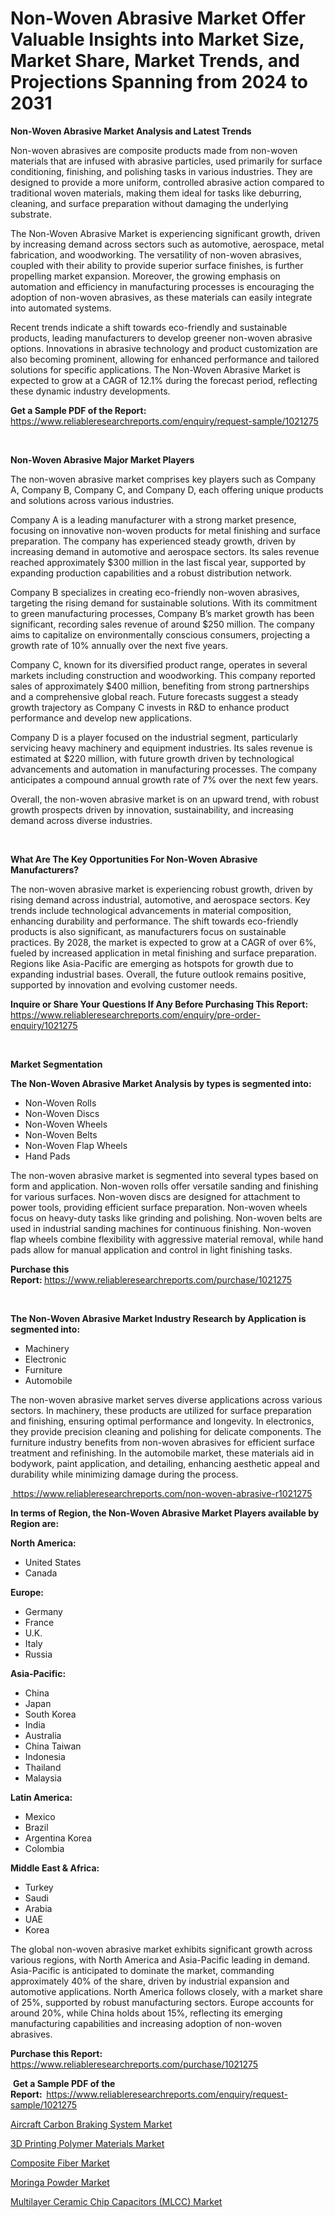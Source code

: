 <p><h1>Non-Woven Abrasive Market Offer Valuable Insights into Market Size, Market Share, Market Trends, and Projections Spanning from 2024 to 2031</h1></p><p><strong>Non-Woven Abrasive Market Analysis and Latest Trends</strong></p>
<p><p>Non-woven abrasives are composite products made from non-woven materials that are infused with abrasive particles, used primarily for surface conditioning, finishing, and polishing tasks in various industries. They are designed to provide a more uniform, controlled abrasive action compared to traditional woven materials, making them ideal for tasks like deburring, cleaning, and surface preparation without damaging the underlying substrate.</p><p>The Non-Woven Abrasive Market is experiencing significant growth, driven by increasing demand across sectors such as automotive, aerospace, metal fabrication, and woodworking. The versatility of non-woven abrasives, coupled with their ability to provide superior surface finishes, is further propelling market expansion. Moreover, the growing emphasis on automation and efficiency in manufacturing processes is encouraging the adoption of non-woven abrasives, as these materials can easily integrate into automated systems.</p><p>Recent trends indicate a shift towards eco-friendly and sustainable products, leading manufacturers to develop greener non-woven abrasive options. Innovations in abrasive technology and product customization are also becoming prominent, allowing for enhanced performance and tailored solutions for specific applications. The Non-Woven Abrasive Market is expected to grow at a CAGR of 12.1% during the forecast period, reflecting these dynamic industry developments.</p></p>
<p><strong>Get a Sample PDF of the Report:&nbsp;</strong> <a href="https://www.reliableresearchreports.com/enquiry/request-sample/1021275">https://www.reliableresearchreports.com/enquiry/request-sample/1021275</a></p>
<p>&nbsp;</p>
<p><strong>Non-Woven Abrasive Major Market Players</strong></p>
<p><p>The non-woven abrasive market comprises key players such as Company A, Company B, Company C, and Company D, each offering unique products and solutions across various industries. </p><p>Company A is a leading manufacturer with a strong market presence, focusing on innovative non-woven products for metal finishing and surface preparation. The company has experienced steady growth, driven by increasing demand in automotive and aerospace sectors. Its sales revenue reached approximately $300 million in the last fiscal year, supported by expanding production capabilities and a robust distribution network.</p><p>Company B specializes in creating eco-friendly non-woven abrasives, targeting the rising demand for sustainable solutions. With its commitment to green manufacturing processes, Company B’s market growth has been significant, recording sales revenue of around $250 million. The company aims to capitalize on environmentally conscious consumers, projecting a growth rate of 10% annually over the next five years.</p><p>Company C, known for its diversified product range, operates in several markets including construction and woodworking. This company reported sales of approximately $400 million, benefiting from strong partnerships and a comprehensive global reach. Future forecasts suggest a steady growth trajectory as Company C invests in R&D to enhance product performance and develop new applications.</p><p>Company D is a player focused on the industrial segment, particularly servicing heavy machinery and equipment industries. Its sales revenue is estimated at $220 million, with future growth driven by technological advancements and automation in manufacturing processes. The company anticipates a compound annual growth rate of 7% over the next few years.</p><p>Overall, the non-woven abrasive market is on an upward trend, with robust growth prospects driven by innovation, sustainability, and increasing demand across diverse industries.</p></p>
<p>&nbsp;</p>
<p><strong>What Are The Key Opportunities For Non-Woven Abrasive Manufacturers?</strong></p>
<p><p>The non-woven abrasive market is experiencing robust growth, driven by rising demand across industrial, automotive, and aerospace sectors. Key trends include technological advancements in material composition, enhancing durability and performance. The shift towards eco-friendly products is also significant, as manufacturers focus on sustainable practices. By 2028, the market is expected to grow at a CAGR of over 6%, fueled by increased application in metal finishing and surface preparation. Regions like Asia-Pacific are emerging as hotspots for growth due to expanding industrial bases. Overall, the future outlook remains positive, supported by innovation and evolving customer needs.</p></p>
<p><strong>Inquire or Share Your Questions If Any Before Purchasing This Report:</strong> <a href="https://www.reliableresearchreports.com/enquiry/pre-order-enquiry/1021275">https://www.reliableresearchreports.com/enquiry/pre-order-enquiry/1021275</a></p>
<p>&nbsp;</p>
<p><strong>Market Segmentation</strong></p>
<p><strong>The Non-Woven Abrasive Market Analysis by types is segmented into:</strong></p>
<p><ul><li>Non-Woven Rolls</li><li>Non-Woven Discs</li><li>Non-Woven Wheels</li><li>Non-Woven Belts</li><li>Non-Woven Flap Wheels</li><li>Hand Pads</li></ul></p>
<p><p>The non-woven abrasive market is segmented into several types based on form and application. Non-woven rolls offer versatile sanding and finishing for various surfaces. Non-woven discs are designed for attachment to power tools, providing efficient surface preparation. Non-woven wheels focus on heavy-duty tasks like grinding and polishing. Non-woven belts are used in industrial sanding machines for continuous finishing. Non-woven flap wheels combine flexibility with aggressive material removal, while hand pads allow for manual application and control in light finishing tasks.</p></p>
<p><strong>Purchase this Report:&nbsp;</strong><a href="https://www.reliableresearchreports.com/purchase/1021275">https://www.reliableresearchreports.com/purchase/1021275</a></p>
<p>&nbsp;</p>
<p><strong>The Non-Woven Abrasive Market Industry Research by Application is segmented into:</strong></p>
<p><ul><li>Machinery</li><li>Electronic</li><li>Furniture</li><li>Automobile</li></ul></p>
<p><p>The non-woven abrasive market serves diverse applications across various sectors. In machinery, these products are utilized for surface preparation and finishing, ensuring optimal performance and longevity. In electronics, they provide precision cleaning and polishing for delicate components. The furniture industry benefits from non-woven abrasives for efficient surface treatment and refinishing. In the automobile market, these materials aid in bodywork, paint application, and detailing, enhancing aesthetic appeal and durability while minimizing damage during the process.</p></p>
<p><a href="https://www.reliableresearchreports.com/non-woven-abrasive-r1021275">&nbsp;https://www.reliableresearchreports.com/non-woven-abrasive-r1021275</a></p>
<p><strong>In terms of Region, the Non-Woven Abrasive Market Players available by Region are:</strong></p>
<p>
    <p> <strong> North America: </strong>
        <ul>
            <li>United States</li>
            <li>Canada</li>
        </ul>
        </p> 
    <p> <strong> Europe: </strong>
        <ul>
            <li>Germany</li>
            <li>France</li>
            <li>U.K.</li>
            <li>Italy</li>
            <li>Russia</li>
        </ul>
        </p> 
    <p> <strong> Asia-Pacific: </strong>
        <ul>
            <li>China</li>
            <li>Japan</li>
            <li>South Korea</li>
            <li>India</li>
            <li>Australia</li>
            <li>China Taiwan</li>
            <li>Indonesia</li>
            <li>Thailand</li>
            <li>Malaysia</li>
        </ul>
        </p> 
    <p> <strong> Latin America: </strong>
        <ul>
            <li>Mexico</li>
            <li>Brazil</li>
            <li>Argentina Korea</li>
            <li>Colombia</li>
        </ul>
        </p> 
    <p> <strong> Middle East & Africa: </strong>
        <ul>
            <li>Turkey</li>
            <li>Saudi</li>
            <li>Arabia</li>
            <li>UAE</li>
            <li>Korea</li>
        </ul>
    </p>
    </p>
<p><p>The global non-woven abrasive market exhibits significant growth across various regions, with North America and Asia-Pacific leading in demand. Asia-Pacific is anticipated to dominate the market, commanding approximately 40% of the share, driven by industrial expansion and automotive applications. North America follows closely, with a market share of 25%, supported by robust manufacturing sectors. Europe accounts for around 20%, while China holds about 15%, reflecting its emerging manufacturing capabilities and increasing adoption of non-woven abrasives.</p></p>
<p><strong>Purchase this Report: </strong><a href="https://www.reliableresearchreports.com/purchase/1021275">https://www.reliableresearchreports.com/purchase/1021275</a></p>
<p>&nbsp;<strong>Get a Sample PDF of the Report:&nbsp;&nbsp;</strong><a href="https://www.reliableresearchreports.com/enquiry/request-sample/1021275">https://www.reliableresearchreports.com/enquiry/request-sample/1021275</a></p>
<p><strong></strong></p>
<p><p><a href="https://medium.com/@susiegibson1945/the-growth-of-the-aircraft-carbon-braking-system-market-has-been-significant-driven-by-various-ea377ec66b31">Aircraft Carbon Braking System Market</a></p><p><a href="https://www.linkedin.com/pulse/analyzing-key-drivers-3d-printing-polymer-materials-market-jlyee?trackingId=BUpLY1nBS3%2B4vZcT%2FcGRbQ%3D%3D">3D Printing Polymer Materials Market</a></p><p><a href="https://issuu.com/reportprime-2/docs/composite-fiber-market-size-2030.pp_6dd29ae4d468fa">Composite Fiber Market</a></p><p><a href="https://issuu.com/reportprime-2/docs/moringa-powder-market-size-2030.ppt_eece689fb3356f">Moringa Powder Market</a></p><p><a href="https://github.com/AshikRahman991/Market-Research-Report-List-1/blob/main/multilayer-ceramic-chip-capacitors-mlcc-market.md">Multilayer Ceramic Chip Capacitors (MLCC) Market</a></p></p>